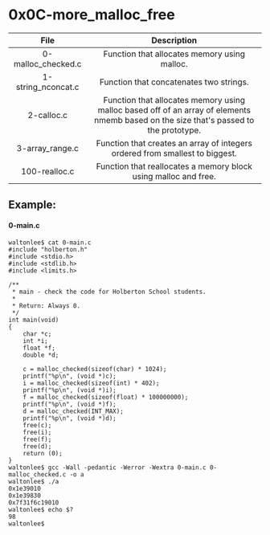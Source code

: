 # 0x0C-more_malloc_free


|                  File                                    |                     Description                     |
| :-----------------------------------------: |  :-----------------------------------------------:  |
|        0-malloc_checked.c                        |  Function that allocates memory using malloc.  |
|        1-string_nconcat.c                        |  Function that concatenates two strings.  |
|        2-calloc.c                  |  Function that allocates memory using malloc based off of an array of elements nmemb based on the size that's passed to the prototype. |
|        3-array_range.c                          |  Function that creates an array of integers ordered from smallest to biggest. |
|        100-realloc.c                            |  Function that reallocates a memory block using malloc and free.  |

## Example:

#### 0-main.c
```
waltonlee$ cat 0-main.c
#include "holberton.h"
#include <stdio.h>
#include <stdlib.h>
#include <limits.h>

/**
 * main - check the code for Holberton School students.
 *
 * Return: Always 0.
 */
int main(void)
{
    char *c;
    int *i;
    float *f;
    double *d;

    c = malloc_checked(sizeof(char) * 1024);
    printf("%p\n", (void *)c);
    i = malloc_checked(sizeof(int) * 402);
    printf("%p\n", (void *)i);
    f = malloc_checked(sizeof(float) * 100000000);
    printf("%p\n", (void *)f);
    d = malloc_checked(INT_MAX);
    printf("%p\n", (void *)d);
    free(c);
    free(i);
    free(f);
    free(d);
    return (0);
}
waltonlee$ gcc -Wall -pedantic -Werror -Wextra 0-main.c 0-malloc_checked.c -o a
waltonlee$ ./a
0x1e39010
0x1e39830
0x7f31f6c19010
waltonlee$ echo $?
98
waltonlee$